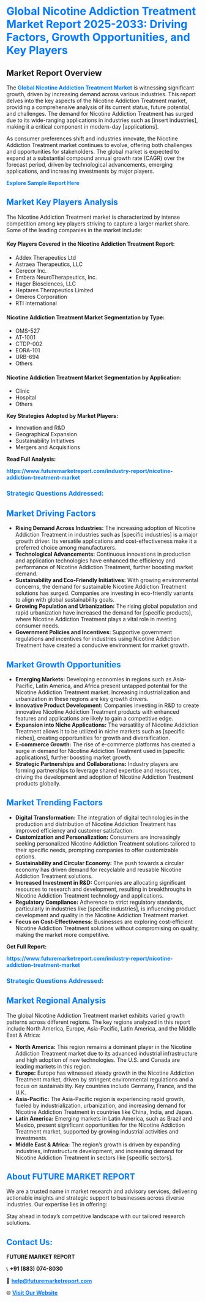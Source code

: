 <h1 style="color: #007BFF;">Global Nicotine Addiction Treatment Market Report 2025-2033: Driving Factors, Growth Opportunities, and Key Players</h1>

<section id="overview">
<h2>Market Report Overview</h2>
<p>The <a href="https://www.futuremarketreport.com/industry-report/nicotine-addiction-treatment-market" style="color: #007BFF; text-decoration: none;"><strong>Global Nicotine Addiction Treatment Market</strong></a> is witnessing significant growth, driven by increasing demand across various industries. This report delves into the key aspects of the Nicotine Addiction Treatment market, providing a comprehensive analysis of its current status, future potential, and challenges. The demand for Nicotine Addiction Treatment has surged due to its wide-ranging applications in industries such as [insert industries], making it a critical component in modern-day [applications].</p>
<p>As consumer preferences shift and industries innovate, the Nicotine Addiction Treatment market continues to evolve, offering both challenges and opportunities for stakeholders. The global market is expected to expand at a substantial compound annual growth rate (CAGR) over the forecast period, driven by technological advancements, emerging applications, and increasing investments by major players.</p>
</section>

<section id="overview">
<p><a href="https://www.futuremarketreport.com/request-sample/reportId=104690" style="color: #007BFF; text-decoration: none;"><strong>Explore Sample Report Here</strong></a></p>
</section>

<section id="key-players">
<h2 style="color: #007BFF;">Market Key Players Analysis</h2>
<p>The Nicotine Addiction Treatment market is characterized by intense competition among key players striving to capture a larger market share. Some of the leading companies in the market include:</p>
<h4>Key Players Covered in the Nicotine Addiction Treatment Report:</h4>
<ul><li>Addex Therapeutics Ltd</li><li>Astraea Therapeutics, LLC</li><li>Cerecor Inc.</li><li>Embera NeuroTherapeutics, Inc.</li><li>Hager Biosciences, LLC</li><li>Heptares Therapeutics Limited</li><li>Omeros Corporation</li><li>RTI International</li></ul>
<h4>Nicotine Addiction Treatment Market Segmentation by Type:</h4>
<ul><li>OMS-527</li><li>AT-1001</li><li>CTDP-002</li><li>EORA-101</li><li>URB-694</li><li>Others</li></ul>

<h4>Nicotine Addiction Treatment Market Segmentation by Application:</h4>
<ul><li>Clinic</li><li>Hospital</li><li>Others</li></ul>
<p><strong>Key Strategies Adopted by Market Players:</strong></p>
<ul>
<li>Innovation and R&D</li>
<li>Geographical Expansion</li>
<li>Sustainability Initiatives</li>
<li>Mergers and Acquisitions</li>
</ul>
</section>

<section>
<p><strong>Read Full Analysis: </strong></p><a href="https://www.futuremarketreport.com/industry-report/nicotine-addiction-treatment-market" style="color: #007BFF; text-decoration: none;"><strong>https://www.futuremarketreport.com/industry-report/nicotine-addiction-treatment-market</strong></a>
<h3 style="color: #007BFF;">Strategic Questions Addressed:</h3>
</section>

<section id="driving-factors">
<h2 style="color: #007BFF;">Market Driving Factors</h2>
<ul>
<li><strong>Rising Demand Across Industries:</strong> The increasing adoption of Nicotine Addiction Treatment in industries such as [specific industries] is a major growth driver. Its versatile applications and cost-effectiveness make it a preferred choice among manufacturers.</li>
<li><strong>Technological Advancements:</strong> Continuous innovations in production and application technologies have enhanced the efficiency and performance of Nicotine Addiction Treatment, further boosting market demand.</li>
<li><strong>Sustainability and Eco-Friendly Initiatives:</strong> With growing environmental concerns, the demand for sustainable Nicotine Addiction Treatment solutions has surged. Companies are investing in eco-friendly variants to align with global sustainability goals.</li>
<li><strong>Growing Population and Urbanization:</strong> The rising global population and rapid urbanization have increased the demand for [specific products], where Nicotine Addiction Treatment plays a vital role in meeting consumer needs.</li>
<li><strong>Government Policies and Incentives:</strong> Supportive government regulations and incentives for industries using Nicotine Addiction Treatment have created a conducive environment for market growth.</li>
</ul>
</section>

<section id="growth-opportunities">
<h2 style="color: #007BFF;">Market Growth Opportunities</h2>
<ul>
<li><strong>Emerging Markets:</strong> Developing economies in regions such as Asia-Pacific, Latin America, and Africa present untapped potential for the Nicotine Addiction Treatment market. Increasing industrialization and urbanization in these regions are key growth drivers.</li>
<li><strong>Innovative Product Development:</strong> Companies investing in R&D to create innovative Nicotine Addiction Treatment products with enhanced features and applications are likely to gain a competitive edge.</li>
<li><strong>Expansion into Niche Applications:</strong> The versatility of Nicotine Addiction Treatment allows it to be utilized in niche markets such as [specific niches], creating opportunities for growth and diversification.</li>
<li><strong>E-commerce Growth:</strong> The rise of e-commerce platforms has created a surge in demand for Nicotine Addiction Treatment used in [specific applications], further boosting market growth.</li>
<li><strong>Strategic Partnerships and Collaborations:</strong> Industry players are forming partnerships to leverage shared expertise and resources, driving the development and adoption of Nicotine Addiction Treatment products globally.</li>
</ul>
</section>

<section id="trending-factors">
<h2 style="color: #007BFF;">Market Trending Factors</h2>
<ul>
<li><strong>Digital Transformation:</strong> The integration of digital technologies in the production and distribution of Nicotine Addiction Treatment has improved efficiency and customer satisfaction.</li>
<li><strong>Customization and Personalization:</strong> Consumers are increasingly seeking personalized Nicotine Addiction Treatment solutions tailored to their specific needs, prompting companies to offer customizable options.</li>
<li><strong>Sustainability and Circular Economy:</strong> The push towards a circular economy has driven demand for recyclable and reusable Nicotine Addiction Treatment solutions.</li>
<li><strong>Increased Investment in R&D:</strong> Companies are allocating significant resources to research and development, resulting in breakthroughs in Nicotine Addiction Treatment technology and applications.</li>
<li><strong>Regulatory Compliance:</strong> Adherence to strict regulatory standards, particularly in industries like [specific industries], is influencing product development and quality in the Nicotine Addiction Treatment market.</li>
<li><strong>Focus on Cost-Effectiveness:</strong> Businesses are exploring cost-efficient Nicotine Addiction Treatment solutions without compromising on quality, making the market more competitive.</li>
</ul>
</section>

<section>
<p><strong>Get Full Report: </strong></p><a href="https://www.futuremarketreport.com/industry-report/nicotine-addiction-treatment-market" style="color: #007BFF; text-decoration: none;"><strong>https://www.futuremarketreport.com/industry-report/nicotine-addiction-treatment-market</strong></a>
<h3 style="color: #007BFF;">Strategic Questions Addressed:</h3>
</section>


<section id="regional-analysis">
<h2 style="color: #007BFF;">Market Regional Analysis</h2>
<p>The global Nicotine Addiction Treatment market exhibits varied growth patterns across different regions. The key regions analyzed in this report include North America, Europe, Asia-Pacific, Latin America, and the Middle East & Africa:</p>
<ul>
<li><strong>North America:</strong> This region remains a dominant player in the Nicotine Addiction Treatment market due to its advanced industrial infrastructure and high adoption of new technologies. The U.S. and Canada are leading markets in this region.</li>
<li><strong>Europe:</strong> Europe has witnessed steady growth in the Nicotine Addiction Treatment market, driven by stringent environmental regulations and a focus on sustainability. Key countries include Germany, France, and the U.K.</li>
<li><strong>Asia-Pacific:</strong> The Asia-Pacific region is experiencing rapid growth, fueled by industrialization, urbanization, and increasing demand for Nicotine Addiction Treatment in countries like China, India, and Japan.</li>
<li><strong>Latin America:</strong> Emerging markets in Latin America, such as Brazil and Mexico, present significant opportunities for the Nicotine Addiction Treatment market, supported by growing industrial activities and investments.</li>
<li><strong>Middle East & Africa:</strong> The region’s growth is driven by expanding industries, infrastructure development, and increasing demand for Nicotine Addiction Treatment in sectors like [specific sectors].</li>
</ul>
</section>

<footer>
<h2 style="color: #007BFF;">About FUTURE MARKET REPORT</h2>
<p>We are a trusted name in market research and advisory services, delivering actionable insights and strategic support to businesses across diverse industries. Our expertise lies in offering:</p>

<p>Stay ahead in today’s competitive landscape with our tailored research solutions.</p>

<h2 style="color: #007BFF;">Contact Us:</h2>
<p><strong>FUTURE MARKET REPORT</strong></p>
<p>📞 <strong>+91 (883) 074-8030</strong></p>
<p>📧 <strong><a href="mailto:help@futuremarketreport.com" style="color: #007BFF;">help@futuremarketreport.com</a></strong></p>
<p>🌐 <strong><a href="https://www.futuremarketreport.com/" style="color: #007BFF;">Visit Our Website</a></strong></p>
</footer>